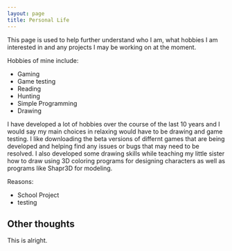 ```yaml
---
layout: page
title: Personal Life
---
```


This page is used to help further understand who I am, what hobbies I am interested in and any projects I may be working on at the moment.

Hobbies of mine include:
- Gaming
- Game testing
- Reading
- Hunting
- Simple Programming
- Drawing

I have developed a lot of hobbies over the course of the last 10 years and I would say my main choices in relaxing would have to be drawing and game testing. I like downloading the beta versions of differnt games that are being developed and helping find any issues or bugs that may need to be resolved. I also developed some drawing skills while teaching my little sister how to draw using 3D coloring programs for designing characters as well as programs like Shapr3D for modeling.

Reasons:
- School Project
- testing

## Other thoughts

This is alright.
